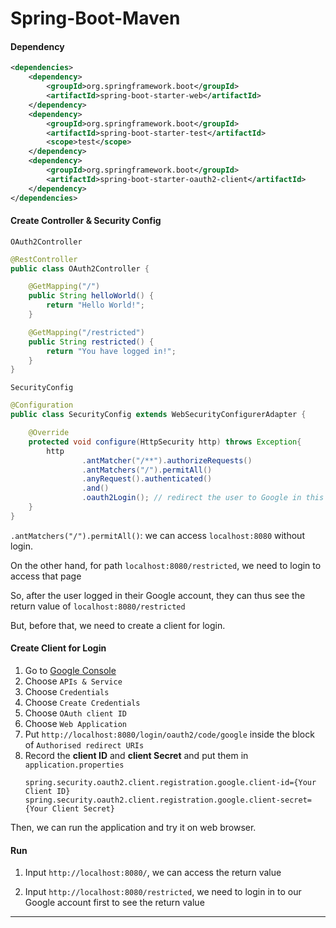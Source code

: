 # Spring-Boot-Maven

#### Dependency

```xml
<dependencies>
    <dependency>
        <groupId>org.springframework.boot</groupId>
        <artifactId>spring-boot-starter-web</artifactId>
    </dependency>
    <dependency>
        <groupId>org.springframework.boot</groupId>
        <artifactId>spring-boot-starter-test</artifactId>
        <scope>test</scope>
    </dependency>
    <dependency>
        <groupId>org.springframework.boot</groupId>
        <artifactId>spring-boot-starter-oauth2-client</artifactId>
    </dependency>
</dependencies>
```
#### Create Controller & Security Config

`OAuth2Controller`
```java
@RestController
public class OAuth2Controller {

    @GetMapping("/")
    public String helloWorld() {
        return "Hello World!";
    }

    @GetMapping("/restricted")
    public String restricted() {
        return "You have logged in!";
    }
}
```

`SecurityConfig`
```java
@Configuration
public class SecurityConfig extends WebSecurityConfigurerAdapter {

    @Override
    protected void configure(HttpSecurity http) throws Exception{
        http
                .antMatcher("/**").authorizeRequests()
                .antMatchers("/").permitAll()
                .anyRequest().authenticated()
                .and()
                .oauth2Login(); // redirect the user to Google in this case
    }
}
```

`.antMatchers("/").permitAll()`: we can access `localhost:8080` without login.

On the other hand, for path `localhost:8080/restricted`, we need to login to access that page

So, after the user logged in their Google account, they can thus see the return value of `localhost:8080/restricted`

But, before that, we need to create a client for login.

#### Create Client for Login

1. Go to [Google Console](https://console.cloud.google.com/)
2. Choose `APIs & Service`
3. Choose `Credentials`
4. Choose `Create Credentials`
5. Choose `OAuth client ID`
6. Choose `Web Application`
7. Put `http://localhost:8080/login/oauth2/code/google` inside the block of `Authorised redirect URIs`
8. Record the **client ID** and **client Secret** and put them in `application.properties`
    ```properties
    spring.security.oauth2.client.registration.google.client-id={Your Client ID}
    spring.security.oauth2.client.registration.google.client-secret={Your Client Secret}
    ```

Then, we can run the application and try it on web browser.

#### Run

1. Input `http://localhost:8080/`, we can access the return value

2. Input `http://localhost:8080/restricted`, we need to login in to our Google account first to see the return value




---